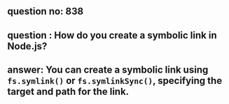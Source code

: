 
      
## question no: 838

## question : How do you create a symbolic link in Node.js?

## answer: You can create a symbolic link using `fs.symlink()` or `fs.symlinkSync()`, specifying the target and path for the link.
      
